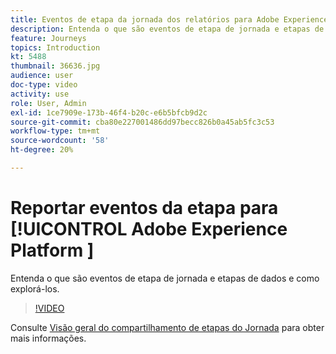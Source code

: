 ```yaml
---
title: Eventos de etapa da jornada dos relatórios para Adobe Experience Platform
description: Entenda o que são eventos de etapa de jornada e etapas de dados e como explorá-los.
feature: Journeys
topics: Introduction
kt: 5488
thumbnail: 36636.jpg
audience: user
doc-type: video
activity: use
role: User, Admin
exl-id: 1ce7909e-173b-46f4-b20c-e6b5bfcb9d2c
source-git-commit: cba80e227001486dd97becc826b0a45ab5fc3c53
workflow-type: tm+mt
source-wordcount: '58'
ht-degree: 20%

---
```


# Reportar eventos da etapa para [!UICONTROL Adobe Experience Platform ]

Entenda o que são eventos de etapa de jornada e etapas de dados e como explorá-los.

>[!VIDEO](https://video.tv.adobe.com/v/36636?quality=12&learn=on)

Consulte [Visão geral do compartilhamento de etapas do Jornada](https://experienceleague.adobe.com/docs/journeys/using/building-journeys/sharing-journey-steps/sharing-overview.html?lang=en) para obter mais informações.
